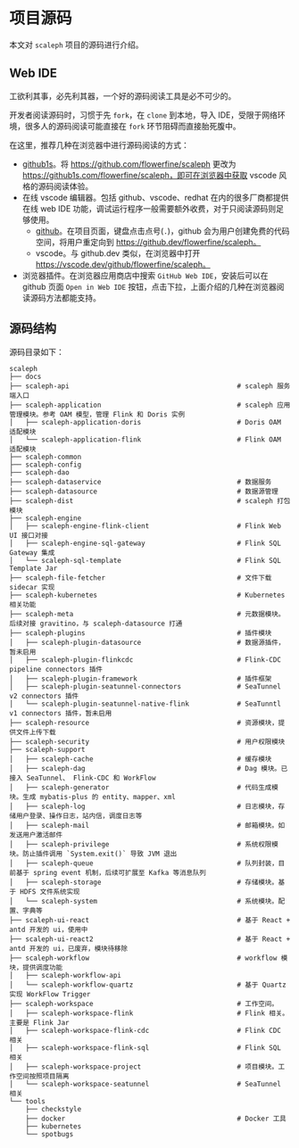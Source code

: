 # 项目源码

本文对 `scaleph` 项目的源码进行介绍。

## Web IDE

工欲利其事，必先利其器，一个好的源码阅读工具是必不可少的。

开发者阅读源码时，习惯于先 `fork`，在 `clone` 到本地，导入 IDE，受限于网络环境，很多人的源码阅读可能直接在 `fork` 环节阻碍而直接胎死腹中。

在这里，推荐几种在浏览器中进行源码阅读的方式：

- [github1s](https://github.com/conwnet/github1s)。将 https://github.com/flowerfine/scaleph 更改为 https://github1s.com/flowerfine/scaleph，即可在浏览器中获取 vscode 风格的源码阅读体验。
- 在线 vscode 编辑器。包括 github、vscode、redhat 在内的很多厂商都提供在线 web IDE 功能，调试运行程序一般需要额外收费，对于只阅读源码则足够使用。
  - [github](https://docs.github.com/cn/codespaces)。在项目页面，键盘点击点号(`.`)，github 会为用户创建免费的代码空间，将用户重定向到 https://github.dev/flowerfine/scaleph。
  - vscode。与 github.dev 类似，在浏览器中打开 https://vscode.dev/github/flowerfine/scaleph。
- 浏览器插件。在浏览器应用商店中搜索 `GitHub Web IDE`，安装后可以在 github 页面 `Open in Web IDE` 按钮，点击下拉，上面介绍的几种在浏览器阅读源码方法都能支持。

## 源码结构

源码目录如下：

```
scaleph
├── docs
├── scaleph-api                                          # scaleph 服务端入口
├── scaleph-application                                  # scaleph 应用管理模块。参考 OAM 模型，管理 Flink 和 Doris 实例
│   ├── scaleph-application-doris                        # Doris OAM 适配模块
│   └── scaleph-application-flink                        # Flink OAM 适配模块
├── scaleph-common
├── scaleph-config
├── scaleph-dao
├── scaleph-dataservice                                  # 数据服务
├── scaleph-datasource                                   # 数据源管理
├── scaleph-dist                                         # scaleph 打包模块
├── scaleph-engine
│   ├── scaleph-engine-flink-client                      # Flink Web UI 接口对接
│   ├── scaleph-engine-sql-gateway                       # Flink SQL Gateway 集成
│   └── scaleph-sql-template                             # Flink SQL Template Jar
├── scaleph-file-fetcher                                 # 文件下载 sidecar 实现
├── scaleph-kubernetes                                   # Kubernetes 相关功能
├── scaleph-meta                                         # 元数据模块。后续对接 gravitino，与 scaleph-datasource 打通
├── scaleph-plugins                                      # 插件模块
│   ├── scaleph-plugin-datasource                        # 数据源插件，暂未启用
│   ├── scaleph-plugin-flinkcdc                          # Flink-CDC pipeline connectors 插件
│   ├── scaleph-plugin-framework                         # 插件框架
│   ├── scaleph-plugin-seatunnel-connectors              # SeaTunnel v2 connectors 插件
│   └── scaleph-plugin-seatunnel-native-flink            # SeaTunntl v1 connectors 插件，暂未启用
├── scaleph-resource                                     # 资源模块，提供文件上传下载
├── scaleph-security                                     # 用户权限模块
├── scaleph-support
│   ├── scaleph-cache                                    # 缓存模块
│   ├── scaleph-dag                                      # Dag 模块。已接入 SeaTunnel、 Flink-CDC 和 WorkFlow
│   ├── scaleph-generator                                # 代码生成模块。生成 mybatis-plus 的 entity、mapper、xml
│   ├── scaleph-log                                      # 日志模块，存储用户登录、操作日志，站内信，调度日志等
│   ├── scaleph-mail                                     # 邮箱模块。如发送用户激活邮件
│   ├── scaleph-privilege                                # 系统权限模块。防止插件调用 `System.exit()` 导致 JVM 退出
│   ├── scaleph-queue                                    # 队列封装，目前基于 spring event 机制，后续可扩展至 Kafka 等消息队列
│   ├── scaleph-storage                                  # 存储模块。基于 HDFS 文件系统实现
│   └── scaleph-system                                   # 系统模块。配置、字典等
├── scaleph-ui-react                                     # 基于 React + antd 开发的 ui，使用中
├── scaleph-ui-react2                                    # 基于 React + antd 开发的 ui，已废弃，模块待移除
├── scaleph-workflow                                     # workflow 模块，提供调度功能
│   ├── scaleph-workflow-api
│   └── scaleph-workflow-quartz                          # 基于 Quartz 实现 WorkFlow Trigger
├── scaleph-workspace                                    # 工作空间。
│   ├── scaleph-workspace-flink                          # Flink 相关。主要是 Flink Jar
│   ├── scaleph-workspace-flink-cdc                      # Flink CDC 相关
│   ├── scaleph-workspace-flink-sql                      # Flink SQL 相关
│   ├── scaleph-workspace-project                        # 项目模块。工作空间按照项目隔离
│   └── scaleph-workspace-seatunnel                      # SeaTunnel 相关
└── tools
    ├── checkstyle
    ├── docker                                           # Docker 工具
    ├── kubernetes
    └── spotbugs
```
